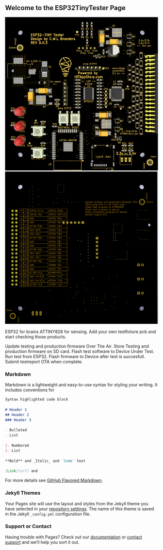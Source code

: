 ## Welcome to the ESP32TinyTester Page

![Image](https://github.com/CwlBroeders/Esp32TinyTester/blob/gh-pages/ESP32TinyTesterTop.PNG?raw=true)
![Image](https://github.com/CwlBroeders/Esp32TinyTester/blob/gh-pages/ESP32TinyTesterBottom.PNG?raw=true)

ESP32 for brains ATTINY828 for sensing.
Add your own testfixture pcb and start checking those products.

Update testing and production firmware Over The Air.
Store Testing and production firmware on SD card.
Flash test software to Device Under Test.
Run test from ESP32.
Flash firmware to Device after test is succesfull.
Submit testreport OTA when complete.

### Markdown

Markdown is a lightweight and easy-to-use syntax for styling your writing. It includes conventions for

```markdown
Syntax highlighted code block

# Header 1
## Header 2
### Header 3

- Bulleted
- List

1. Numbered
2. List

**Bold** and _Italic_ and `Code` text

[Link](url) and 
```

For more details see [GitHub Flavored Markdown](https://guides.github.com/features/mastering-markdown/).

### Jekyll Themes

Your Pages site will use the layout and styles from the Jekyll theme you have selected in your [repository settings](https://github.com/CwlBroeders/Esp32TinyTester/settings). The name of this theme is saved in the Jekyll `_config.yml` configuration file.

### Support or Contact

Having trouble with Pages? Check out our [documentation](https://docs.github.com/categories/github-pages-basics/) or [contact support](https://github.com/contact) and we’ll help you sort it out.
